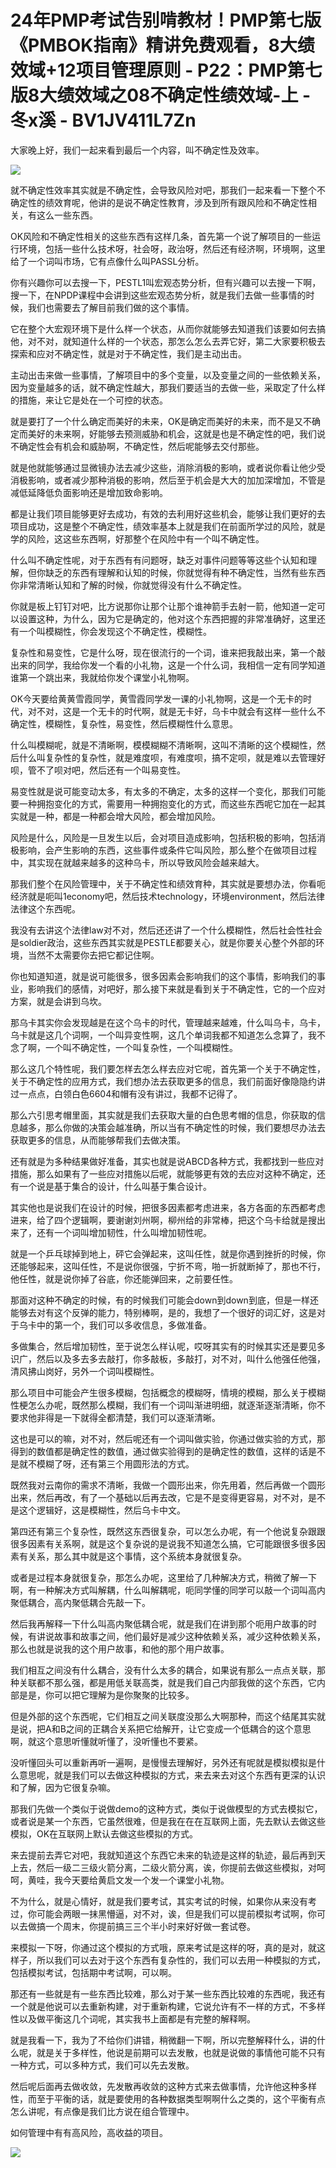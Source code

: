 # 24年PMP考试告别啃教材！PMP第七版《PMBOK指南》精讲免费观看，8大绩效域+12项目管理原则 - P22：PMP第七版8大绩效域之08不确定性绩效域-上 - 冬x溪 - BV1JV411L7Zn

大家晚上好，我们一起来看到最后一个内容，叫不确定性及效率。

![](img/a00d60bea3c6a9f067d827847b388544_1.png)

就不确定性效率其实就是不确定性，会导致风险对吧，那我们一起来看一下整个不确定性的绩效育呢，他讲的是说不确定性教育，涉及到所有跟风险和不确定性相关，有这么一些东西。

OK风险和不确定性相关的这些东西有这样几条，首先第一个说了解项目的一些运行环境，包括一些什么技术呀，社会呀，政治呀，然后还有经济啊，环境啊，这里给了一个词叫市场，它有点像什么叫PASSL分析。

你有兴趣你可以去搜一下，PESTL1叫宏观态势分析，但有兴趣可以去搜一下啊，搜一下，在NPDP课程中会讲到这些宏观态势分析，就是我们去做一些事情的时候，我们也需要去了解目前我们做的这个事情。

它在整个大宏观环境下是什么样一个状态，从而你就能够去知道我们该要如何去搞他，对不对，就知道什么样的一个状态，那怎么怎么去弄它好，第二大家要积极去探索和应对不确定性，就是对于不确定性，我们是主动出击。

主动出击来做一些事情，了解项目中的多个变量，以及变量之间的一些依赖关系，因为变量越多的话，就不确定性越大，那我们要适当的去做一些，采取定了什么样的措施，来让它是处在一个可控的状态。

就是要打了一个什么确定而美好的未来，OK是确定而美好的未来，而不是又不确定而美好的未来啊，好能够去预测威胁和机会，这就是也是不确定性的吧，我们说不确定性会有机会和威胁啊，不确定性，然后呢能够去交付那些。

就是他就能够通过显微镜办法去减少这些，消除消极的影响，或者说你看让他少受消极影响，或者减少那种消极的影响，然后至于机会是大大的加加深增加，不管是减低延降低负面影响还是增加致命影响。

都是让我们项目能够更好去成功，有效的去利用好这些机会，能够让我们更好的去项目成功，这是整个不确定性，绩效率基本上就是我们在前面所学过的风险，就是学的风险，这这些东西啊，好那整个在风险中有一个叫不确定性。

什么叫不确定性呢，对于东西有有问题呀，缺乏对事件问题等等这些个认知和理解，但你缺乏的东西有理解和认知的时候，你就觉得有种不确定性，当然有些东西你非常清晰认知和了解的时候，你就觉得没有什么不确定性。

你就是板上钉钉对吧，比方说那你让那个让那个谁神箭手去射一箭，他知道一定可以设置这种，为什么，因为它是确定的，他对这个东西把握的非常准确好，这里还有一个叫模糊性，你会发现这个不确定性，模糊性。

复杂性和易变性，它是什么呀，现在很流行的一个词，谁来把我敲出来，第一个敲出来的同学，我给你发一个看的小礼物，这是一个什么词，我相信一定有同学知道谁第一个跳出来，我就给你发个课堂小礼物啊。

OK今天要给黄黄雪霞同学，黄雪霞同学发一课的小礼物啊，这是一个无卡的时代，对不对，这是一个无卡的时代啊，就是无卡好，乌卡中就会有这样一些什么不确定性，模糊性，复杂性，易变性，然后模糊性什么意思。

什么叫模糊呢，就是不清晰啊，模模糊糊不清晰啊，这叫不清晰的这个模糊性，然后什么叫复杂性的复杂性，就是难度呗，有难度呗，搞不定呗，就是难以去管理好呗，管不了呗对吧，然后还有一个叫易变性。

易变性就是说可能变动太多，有太多的不确定，太多的这样一个变化，那我们可能要一种拥抱变化的方式，需要用一种拥抱变化的方式，而这些东西呢它加在一起其实就是一种，都是一种都会增大风险，都会增加风险。

风险是什么，风险是一旦发生以后，会对项目造成影响，包括积极的影响，包括消极影响，会产生影响的东西，这些事件或条件它叫风险，那么整个在做项目过程中，其实现在就越来越多的这种乌卡，所以导致风险会越来越大。

那我们整个在风险管理中，关于不确定性和绩效育种，其实就是要想办法，你看呃经济就是呃叫1economy吧，然后技术technology，环境environment，然后法律法律这个东西呢。

我没有去讲这个法律law对不对，然后还还讲了一个什么模糊性，然后社会性社会是soldier政治，这些东西其实就是PESTLE都要关心，就是你要关心整个外部的环境，当然不太需要你去把它都记住啊。

你也知道知道，就是说可能很多，很多因素会影响我们的这个事情，影响我们的事业，影响我们的感情，对吧好，那么接下来就是看到关于不确定性，它的一个应对方案，就是会讲到乌坎。

那乌卡其实你会发现越是在这个乌卡的时代，管理越来越难，什么叫乌卡，乌卡，乌卡就是这几个词啊，一个叫异变性啊，这几个单词我都不知道怎么念算了，我不念了啊，一个叫不确定性，一个叫复杂性，一个叫模糊性。

那么这几个特性呢，我们要怎样去怎么样去应对它呢，首先第一个关于不确定性，关于不确定性的应用方式，我们想办法去获取更多的信息，我们前面好像隐隐约讲过一点点，白领白色6604和帽有没有讲过，我都不记得了。

那么六引思考帽里面，其实就是我们去获取大量的白色思考帽的信息，你获取的信息越多，那么你做的决策会越准确，所以当有不确定性的时候，我们要想尽办法去获取更多的信息，从而能够帮我们去做决策。

还有就是为多种结果做好准备，其实也就是说ABCD各种方式，我都找到一些应对措施，那么如果有了一些应对措施以后呢，就能够更有效的去应对这种不确定，还有一个说是基于集合的设计，什么叫基于集合设计。

其实他也是说我们在设计的时候，把很多因素都考虑进来，各方各面的东西都考虑进来，给了四个逻辑啊，要谢谢刘州啊，柳州给的非常棒，把这个乌卡给就是搜出来了，还有一个词叫增加韧性，什么叫增加韧性呢。

就是一个乒乓球掉到地上，砰它会弹起来，这叫任性，就是你遇到挫折的时候，你还能够起来，这叫任性，不是说你很强，宁折不弯，啪一折就断掉了，那也不行，他任性，就是说你掉了谷底，你还能弹回来，之前要任性。

那面对这种不确定的时候，有的时候我们可能会down到down到底，但是一样还能够去对有这个反弹的能力，特别棒啊，是的，我想了一个很好的词汇好，这是对于乌卡中的第一个，我们可以多收信息，多做准备。

多做集合，然后增加韧性，至于说怎么样认呢，哎呀其实有的时候其实还是要见多识广，然后以及多去多去敲打，你多敲板，多敲打，对不对，叫什么他强任他强，清风拂山岗好，另外一个词叫模糊性。

那么项目中可能会产生很多模糊，包括概念的模糊呀，情境的模糊，那么关于模糊性梗怎么办呢，既然那么模糊，我们有一个词叫渐进明细，就逐渐逐渐清晰，你不要求他非得是一下就得全都清楚，我们可以逐渐清晰。

这也是可以的嘛，对不对，然后呢还有一个词叫做实验，你通过做实验的方式，那得到的数值都是确定性的数值，通过做实验得到的是确定性的数值，这样的话是不是就不模糊了呀，还有第三个用圆形法的方式。

既然我对云南你的需求不清晰，我做一个圆形出来，你先用着，然后再做一个圆形出来，然后再改，有了一个基础以后再去改，它是不是变得更容易，对不对，是不是这个逻辑好，这是模糊性，然后乌卡中文。

第四还有第三个复杂性，既然这东西很复杂，可以怎么办呢，有一个他说复杂跟跟很多因素有关系啊，就是这个复杂说的是说我不知道怎么搞，它可能跟很多很多因素有关系，那么其中就是这个事情，这个系统本身就很复杂。

或者是过程本身就很复杂，那怎么办呢，这里给了几种解决方式，稍微了解一下啊，有一种解决方式叫解耦，什么叫解耦呢，呃同学懂的同学可以敲一个词叫高内聚低耦合，高内聚低耦合先敲一下。

然后我再解释一下什么叫高内聚低耦合呢，就是我们在讲到那个呃用户故事的时候，有讲说故事和故事之间，他们最好是减少这种依赖关系，减少这种依赖关系，那么也就是说我的这个用户故事，和他的那个用户故事。

我们相互之间没有什么耦合，没有什么太多的耦合，如果说有那么一点点关联，那种关联都不那么强，都是用低关联高类，就是我们自己内部我做的这个东西，它内部是是，你可以把它理解为是你聚聚的比较多。

但是外部的这个东西呢，它们相互之间关联度没那么大啊那种，而这个结尾其实就是说，把A和B之间的正耦合关系把它给解开，让它变成一个低耦合的这个意思啊，就这个意思听懂就听懂了，没听懂也不要紧。

没听懂回头可以重新再听一遍啊，是慢慢去理解好，另外还有呢就是模拟模拟是什么意思呢，就是我们可以去做这种模拟的方式，来去来去对这个东西有更深的认识和了解，因为它很复杂嘛。

那我们先做一个类似于说做demo的这种方式，类似于说做模型的方式去模拟它，或者说是某一个东西，它虽然很难，但是我在在在互联网上面，先去默认去做这些模拟，OK在互联网上默认去做这些模拟的方式。

来去提前去弄它对吧，我就知道这个东西它未来的轨迹是这样的轨迹，最后再到天上去，然后一级二三级火箭分离，二级火箭分离，诶，你提前去做这些模拟，对呵呵，黄哇，我今天要给黄启文发一个发一个课堂小礼物。

不为什么，就是心情好，就是我们要考试，其实考试的时候，如果你从来没有考过，你可能会两眼一抹黑懵逼，对不对，诶，但是我们可以提前模拟考试啊，你可以去做搞一个周末，你提前搞三三个半小时来好好做一套试卷。

来模拟一下呀，你通过这个模拟的方式哦，原来考试是这样的呀，真的是对，就这样子，所以我们可以去对于这个东西有复杂性的，我们可以去用一种模拟的方式，包括模拟考试，包括期中考试啊，可以啊。

那还有一些就是有一些东西比较难，那么对于某一些东西比较难的东西呢，我还有一个就是他说可以去重新构建，对于重新构建，它说允许有不一样的方式，不多样性以及做平衡这几个词呢，其实我书上面都是有完整的解释啊。

就是我看一下，我为了不给你们讲错，稍微翻一下啊，所以完整解释什么，讲的什么呢，就是关于多样性，他说是前期可以去发散，也就是说做的事情他可能不只有一种方式，可以多种方式，我们可以先去发散。

然后呢后面再去做收敛，先发散再收敛的这种方式来去做事情，允许他这种多样性，而至于平衡的话，就是要使用的各种数据类型啊啊什么之类的，这个平衡有点怎么讲呢，有点像是我们比方说在组合管理中。

如何管理中有有高风险，高收益的项目。

![](img/a00d60bea3c6a9f067d827847b388544_3.png)